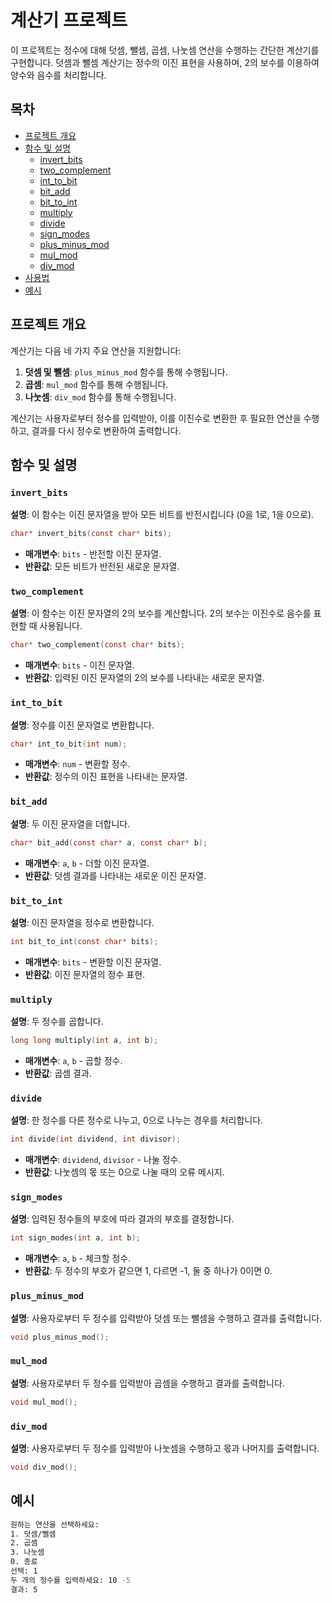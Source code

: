 # 계산기 프로젝트

이 프로젝트는 정수에 대해 덧셈, 뺄셈, 곱셈, 나눗셈 연산을 수행하는 간단한 계산기를 구현합니다. 덧셈과 뺄셈 계산기는 정수의 이진 표현을 사용하며, 2의 보수를 이용하여 양수와 음수를 처리합니다.

## 목차
- [프로젝트 개요](#프로젝트-개요)
- [함수 및 설명](#함수-및-설명)
  - [invert_bits](#invert_bits)
  - [two_complement](#two_complement)
  - [int_to_bit](#int_to_bit)
  - [bit_add](#bit_add)
  - [bit_to_int](#bit_to_int)
  - [multiply](#multiply)
  - [divide](#divide)
  - [sign_modes](#sign_modes)
  - [plus_minus_mod](#plus_minus_mod)
  - [mul_mod](#mul_mod)
  - [div_mod](#div_mod)
- [사용법](#사용법)
- [예시](#예시)



## 프로젝트 개요

계산기는 다음 네 가지 주요 연산을 지원합니다:
1. **덧셈 및 뺄셈**: `plus_minus_mod` 함수를 통해 수행됩니다.
2. **곱셈**: `mul_mod` 함수를 통해 수행됩니다.
3. **나눗셈**: `div_mod` 함수를 통해 수행됩니다.

계산기는 사용자로부터 정수를 입력받아, 이를 이진수로 변환한 후 필요한 연산을 수행하고, 결과를 다시 정수로 변환하여 출력합니다.

## 함수 및 설명

### `invert_bits`

**설명**: 이 함수는 이진 문자열을 받아 모든 비트를 반전시킵니다 (0을 1로, 1을 0으로).

```c
char* invert_bits(const char* bits);
```
- **매개변수**: `bits` - 반전할 이진 문자열.
- **반환값**: 모든 비트가 반전된 새로운 문자열.

### `two_complement`

**설명**: 이 함수는 이진 문자열의 2의 보수를 계산합니다. 2의 보수는 이진수로 음수를 표현할 때 사용됩니다.

```c
char* two_complement(const char* bits);
```
- **매개변수**: `bits` - 이진 문자열.
- **반환값**: 입력된 이진 문자열의 2의 보수를 나타내는 새로운 문자열.

### `int_to_bit`

**설명**: 정수를 이진 문자열로 변환합니다.

```c
char* int_to_bit(int num);
```
- **매개변수**: `num` - 변환할 정수.
- **반환값**: 정수의 이진 표현을 나타내는 문자열.

### `bit_add`

**설명**: 두 이진 문자열을 더합니다.

```c
char* bit_add(const char* a, const char* b);
```
- **매개변수**: `a`, `b` - 더할 이진 문자열.
- **반환값**: 덧셈 결과를 나타내는 새로운 이진 문자열.

### `bit_to_int`

**설명**: 이진 문자열을 정수로 변환합니다.

```c
int bit_to_int(const char* bits);
```
- **매개변수**: `bits` - 변환할 이진 문자열.
- **반환값**: 이진 문자열의 정수 표현.

### `multiply`

**설명**: 두 정수를 곱합니다.

```c
long long multiply(int a, int b);
```
- **매개변수**: `a`, `b` - 곱할 정수.
- **반환값**: 곱셈 결과.

### `divide`

**설명**: 한 정수를 다른 정수로 나누고, 0으로 나누는 경우를 처리합니다.

```c
int divide(int dividend, int divisor);
```
- **매개변수**: `dividend`, `divisor` - 나눌 정수.
- **반환값**: 나눗셈의 몫 또는 0으로 나눌 때의 오류 메시지.

### `sign_modes`

**설명**: 입력된 정수들의 부호에 따라 결과의 부호를 결정합니다.

```c
int sign_modes(int a, int b);
```
- **매개변수**: `a`, `b` - 체크할 정수.
- **반환값**: 두 정수의 부호가 같으면 1, 다르면 -1, 둘 중 하나가 0이면 0.

### `plus_minus_mod`

**설명**: 사용자로부터 두 정수를 입력받아 덧셈 또는 뺄셈을 수행하고 결과를 출력합니다.

```c
void plus_minus_mod();
```

### `mul_mod`

**설명**: 사용자로부터 두 정수를 입력받아 곱셈을 수행하고 결과를 출력합니다.

```c
void mul_mod();
```

### `div_mod`

**설명**: 사용자로부터 두 정수를 입력받아 나눗셈을 수행하고 몫과 나머지를 출력합니다.

```c
void div_mod();
```

## 예시

```sh
원하는 연산을 선택하세요:
1. 덧셈/뺄셈
2. 곱셈
3. 나눗셈
0. 종료
선택: 1
두 개의 정수를 입력하세요: 10 -5
결과: 5
```
